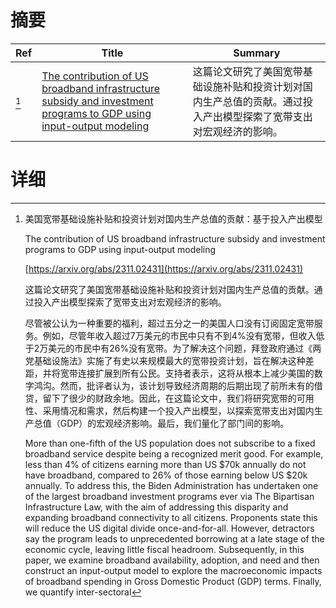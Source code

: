 # 摘要

| Ref | Title | Summary |
| --- | --- | --- |
| [^1] | [The contribution of US broadband infrastructure subsidy and investment programs to GDP using input-output modeling](https://arxiv.org/abs/2311.02431) | 这篇论文研究了美国宽带基础设施补贴和投资计划对国内生产总值的贡献。通过投入产出模型探索了宽带支出对宏观经济的影响。 |

# 详细

[^1]: 美国宽带基础设施补贴和投资计划对国内生产总值的贡献：基于投入产出模型

    The contribution of US broadband infrastructure subsidy and investment programs to GDP using input-output modeling

    [https://arxiv.org/abs/2311.02431](https://arxiv.org/abs/2311.02431)

    这篇论文研究了美国宽带基础设施补贴和投资计划对国内生产总值的贡献。通过投入产出模型探索了宽带支出对宏观经济的影响。

    

    尽管被公认为一种重要的福利，超过五分之一的美国人口没有订阅固定宽带服务。例如，尽管年收入超过7万美元的市民中只有不到4%没有宽带，但收入低于2万美元的市民中有26%没有宽带。为了解决这个问题，拜登政府通过《两党基础设施法》实施了有史以来规模最大的宽带投资计划，旨在解决这种差距，并将宽带连接扩展到所有公民。支持者表示，这将从根本上减少美国的数字鸿沟。然而，批评者认为，该计划导致经济周期的后期出现了前所未有的借贷，留下了很少的财政余地。因此，在这篇论文中，我们将研究宽带的可用性、采用情况和需求，然后构建一个投入产出模型，以探索宽带支出对国内生产总值（GDP）的宏观经济影响。最后，我们量化了部门间的影响。

    More than one-fifth of the US population does not subscribe to a fixed broadband service despite being a recognized merit good. For example, less than 4% of citizens earning more than US \$70k annually do not have broadband, compared to 26% of those earning below US \$20k annually. To address this, the Biden Administration has undertaken one of the largest broadband investment programs ever via The Bipartisan Infrastructure Law, with the aim of addressing this disparity and expanding broadband connectivity to all citizens. Proponents state this will reduce the US digital divide once-and-for-all. However, detractors say the program leads to unprecedented borrowing at a late stage of the economic cycle, leaving little fiscal headroom. Subsequently, in this paper, we examine broadband availability, adoption, and need and then construct an input-output model to explore the macroeconomic impacts of broadband spending in Gross Domestic Product (GDP) terms. Finally, we quantify inter-sectoral
    

